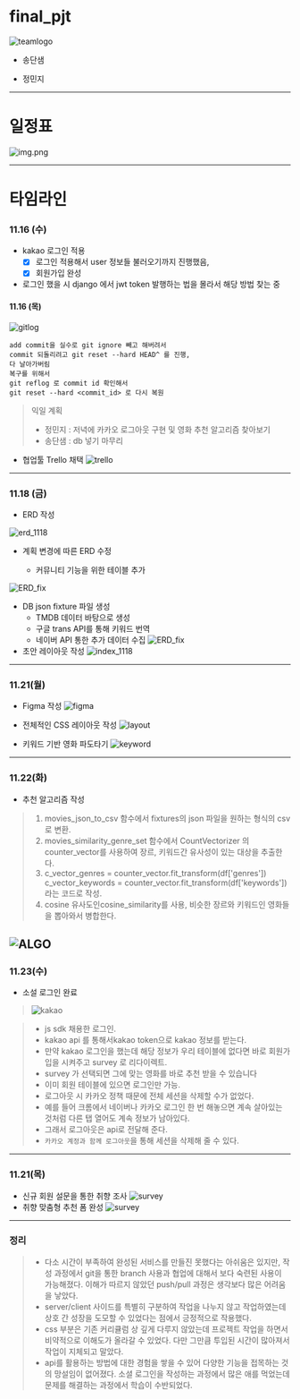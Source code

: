 # final_pjt

![teamlogo](./IMG/team-logo.png)

- 송단샘

- 정민지

---

# 일정표

![img.png](./IMG/EXCEL.png)

---

# 타임라인

### 11.16 (수)

- kakao 로그인 적용
  - [x] 로그인 적용해서 user 정보들 불러오기까지 진행했음,
  - [x] 회원가입 완성
- 로그인 했을 시 django 에서 jwt token 발행하는 법을 몰라서 해당 방법 찾는 중

#### 11.16 (목)

![gitlog](./IMG/git_log_1117.png)

```
add commit을 실수로 git ignore 빼고 해버려서
commit 되돌리려고 git reset --hard HEAD^ 를 진행,
다 날아가버림
복구를 위해서
git reflog 로 commit id 확인해서
git reset --hard <commit_id> 로 다시 복원
```

> 익일 계획
> 
> - 정민지 : 저녁에 카카오 로그아웃 구현 및 영화 추천 알고리즘 찾아보기
> - 송단샘 : db 넣기 마무리

- 협업툴 Trello 채택
![trello](./IMG/trello_1117.png)

---

### 11.18 (금)

- ERD 작성

![erd_1118](./IMG/erd_1118.png)

- 계획 변경에 따른 ERD 수정
  
  - 커뮤니티 기능을 위한 테이블 추가

![ERD_fix](./IMG/ERD_last.PNG)

- DB json fixture 파일 생성
  - TMDB 데이터 바탕으로 생성
  - 구글 trans API를 통해 키워드 번역
  - 네이버 API 통한 추가 데이터 수집
![ERD_fix](./IMG/trans.PNG)
- 초안 레이아웃 작성
![index_1118](./IMG/index_1118.png)
---
### 11.21(월)
- Figma 작성
![figma](./IMG/figma_1117.png)

- 전체적인 CSS 레이아웃 작성
![layout](./IMG/layout.PNG)
- 키워드 기반 영화 파도타기
![keyword](./IMG/keyword%20(1).PNG)
---
### 11.22(화)
- 추천 알고리즘 작성
> 1. movies_json_to_csv 함수에서 fixtures의 json 파일을 원하는 형식의 csv로 변환.
> 2. movies_similarity_genre_set 함수에서 CountVectorizer 의 counter_vector를 사용하여 장르, 키워드간 유사성이 있는 대상을 추출한다.
> 3. c_vector_genres = counter_vector.fit_transform(df['genres'])    c_vector_keywords = counter_vector.fit_transform(df['keywords'])라는 코드로 작성.
> 4. cosine 유사도인cosine_similarity를 사용, 비슷한 장르와 키워드인 영화들을 뽑아와서 병합한다.

![ALGO](./IMG/algo.PNG)
---
### 11.23(수)
- 소설 로그인 완료
> ![kakao](./IMG/social.PNG)

> - js sdk 채용한 로그인.
> - kakao api 를 통해서kakao token으로 kakao 정보를 받는다.
> - 만약 kakao 로그인을 했는데 해당 정보가 우리 테이블에 없다면 바로 회원가입을 시켜주고 survey 로 리다이렉트.
> - survey 가 선택되면 그에 맞는 영화를 바로 추천 받을 수 있습니다
> - 이미 회원 테이블에 있으면 로그인만 가능.
> - 로그아웃 시 카카오 정책 때문에 전체 세션을 삭제할 수가 없었다.
> - 예를 들어 크롬에서 네이버나 카카오 로그인 한 번 해놓으면 계속 살아있는 것처럼 다른 탭 열어도 계속 정보가 남아있다.
> - 그래서 로그아웃은 api로 전달해 준다.
> - `카카오 계정과 함께 로그아웃`을 통해 세션을 삭제해 줄 수 있다.
---
### 11.21(목)
- 신규 회원 설문을 통한 취향 조사
![survey](./IMG/survey.PNG)
- 취향 맞춤형 추천 폼 완성
![survey](./IMG/recommend.PNG)
---
### 정리
> - 다소 시간이 부족하여 완성된 서비스를 만들진 못했다는 아쉬움은 있지만, 작성 과정에서 git을 통한 branch 사용과 협업에 대해서 보다 숙련된 사용이 가능해졌다. 이해가 따르지 않았던 push/pull 과정은 생각보다 많은 어려움을 낳았다.
> - server/client 사이드를 특별히 구분하여 작업을 나누지 않고 작업하였는데 상호 간 성장을 도모할 수 있었다는 점에서 긍정적으로 작용했다.
> - css 부분은 기존 커리큘럼 상 깊게 다루지 않았는데 프로젝트 작업을 하면서 비약적으로 이해도가 올라갈 수 있었다. 다만 그만큼 투입된 시간이 많아져서 작업이 지체되고 말았다.
> - api를 활용하는 방법에 대한 경험을 쌓을 수 있어 다양한 기능을 접목하는 것의 망설임이 없어졌다. 소셜 로그인을 작성하는 과정에서 많은 애를 먹었는데 문제를 해결하는 과정에서 학습이 수반되었다.
